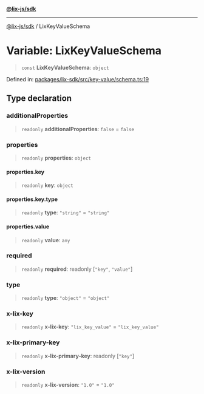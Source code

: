 [**@lix-js/sdk**](../README.md)

***

[@lix-js/sdk](../README.md) / LixKeyValueSchema

# Variable: LixKeyValueSchema

> `const` **LixKeyValueSchema**: `object`

Defined in: [packages/lix-sdk/src/key-value/schema.ts:19](https://github.com/opral/monorepo/blob/e71bdb871680205b7a92b34085dd7fe79344e0d0/packages/lix-sdk/src/key-value/schema.ts#L19)

## Type declaration

### additionalProperties

> `readonly` **additionalProperties**: `false` = `false`

### properties

> `readonly` **properties**: `object`

#### properties.key

> `readonly` **key**: `object`

#### properties.key.type

> `readonly` **type**: `"string"` = `"string"`

#### properties.value

> `readonly` **value**: `any`

### required

> `readonly` **required**: readonly \[`"key"`, `"value"`\]

### type

> `readonly` **type**: `"object"` = `"object"`

### x-lix-key

> `readonly` **x-lix-key**: `"lix_key_value"` = `"lix_key_value"`

### x-lix-primary-key

> `readonly` **x-lix-primary-key**: readonly \[`"key"`\]

### x-lix-version

> `readonly` **x-lix-version**: `"1.0"` = `"1.0"`
